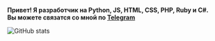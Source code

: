 **Привет! Я разработчик на Python, JS, HTML, CSS, PHP, Ruby и C#.  
Вы можете связатся со мной по [Telegram](https://t.me/аquаmаrinе256)**  

![GitHub stats](https://github-readme-stats.vercel.app/api?username=aquamarine256)
